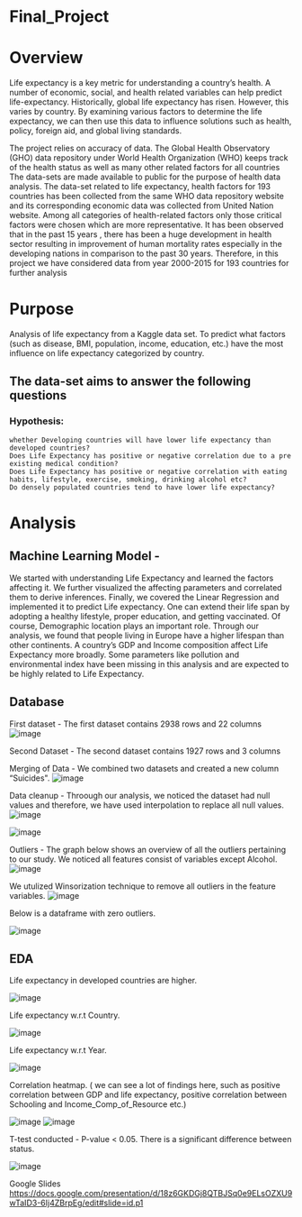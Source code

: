 # Final_Project

# Overview
Life expectancy is a key metric for understanding a country’s health. A number of economic, social, and health related variables can help predict life-expectancy. Historically, global life expectancy has risen. However, this varies by country. By examining various factors to determine the life expectancy, we can then use this data to influence solutions such as health, policy, foreign aid, and global living standards.

The project relies on accuracy of data. The Global Health Observatory (GHO) data repository under World Health Organization (WHO) keeps track of the health status as well as many other related factors for all countries The data-sets are made available to public for the purpose of health data analysis. The data-set related to life expectancy, health factors for 193 countries has been collected from the same WHO data repository website and its corresponding economic data was collected from United Nation website. Among all categories of health-related factors only those critical factors were chosen which are more representative. It has been observed that in the past 15 years , there has been a huge development in health sector resulting in improvement of human mortality rates especially in the developing nations in comparison to the past 30 years. Therefore, in this project we have considered data from year 2000-2015 for 193 countries for further analysis

# Purpose
Analysis of life expectancy from a Kaggle data set. To predict what factors (such as disease, BMI, population, income, education, etc.) have the most influence on life expectancy categorized by country.

## The data-set aims to answer the following questions
### Hypothesis: 
	whether Developing countries will have lower life expectancy than developed countries? 
	Does Life Expectancy has positive or negative correlation due to a pre existing medical condition?
	Does Life Expectancy has positive or negative correlation with eating habits, lifestyle, exercise, smoking, drinking alcohol etc?
	Do densely populated countries tend to have lower life expectancy?
	
# Analysis 

## Machine Learning Model - 
We started with understanding Life Expectancy and learned the factors affecting it. We further visualized the affecting parameters and correlated them to derive inferences. Finally, we covered the Linear Regression and implemented it to predict Life expectancy.
One can extend their life span by adopting a healthy lifestyle, proper education, and getting vaccinated. Of course, Demographic location plays an important role. Through our analysis, we found that people living in Europe have a higher lifespan than other continents. A country’s GDP and Income composition affect Life Expectancy more broadly.
Some parameters like pollution and environmental index have been missing in this analysis and are expected to be highly related to Life Expectancy.

## Database
First dataset - The first dataset contains 2938 rows and 22 columns
![image](https://user-images.githubusercontent.com/92557075/160436912-f6136c68-1dd4-4085-8887-5d8ee6043a50.png)

Second Dataset - The second dataset contains 1927 rows and 3 columns

Merging of Data - We combined two datasets and created a new column “Suicides". 
![image](https://user-images.githubusercontent.com/92557075/160437161-b1bae391-6b6b-4f03-8968-2c892bd1758e.png)
 
Data cleanup - Throough our analysis, we noticed the dataset had null values and therefore, we have used interpolation to replace all null values. 
![image](https://user-images.githubusercontent.com/92557075/160437501-94429159-410e-4a33-b28d-fa70f0fd1635.png)

![image](https://user-images.githubusercontent.com/92557075/160524364-9ebec5d6-adf0-485d-a827-3a67ede21d78.png)


Outliers - The graph below shows an overview of all the outliers pertaining to our study. We noticed all features consist of variables except Alcohol. 
![image](https://user-images.githubusercontent.com/92557075/160524419-2e5d99f6-8a9c-4561-90c0-65ed5134da25.png)


We utulized  Winsorization technique to remove all outliers in the feature variables.
![image](https://user-images.githubusercontent.com/92557075/160524817-900bc733-d375-4cb0-bb95-87b5a93227aa.png)


Below is a dataframe  with zero outliers.

![image](https://user-images.githubusercontent.com/92557075/160528094-6dd9d44b-fd68-4348-80e6-3120794dc608.png)



## EDA


Life expectancy in developed countries are higher.

![image](https://user-images.githubusercontent.com/92557075/160524779-3e4c1ed5-9873-4c2d-96bb-2f3cd2e62f49.png)



Life expectancy w.r.t Country.

![image](https://user-images.githubusercontent.com/92557075/160528278-127b0d8b-1335-48a7-b2d8-eaf6f37e4d7d.png)



Life expectancy w.r.t Year.

![image](https://user-images.githubusercontent.com/92557075/160528301-b410ea5a-71c8-4d41-aeb4-6d2567dd6948.png)



Correlation heatmap. ( we can see a lot of findings here, such as positive correlation between GDP and life expectancy, positive correlation between Schooling and Income_Comp_of_Resource etc.)

![image](https://user-images.githubusercontent.com/92557075/160528323-da54d85f-349a-49dc-ab48-af65b5884b35.png)
![image](https://user-images.githubusercontent.com/92557075/160527827-bc05501a-78e5-47c3-96d6-e3f1e2072890.png)


T-test conducted -  P-value < 0.05. There is a significant difference between status.

![image](https://user-images.githubusercontent.com/92557075/160528388-fd010375-042f-4034-ba68-593c3ad882bb.png)


Google Slides
https://docs.google.com/presentation/d/18z6GKDGj8QTBJSq0e9ELsOZXU9wTaID3-6Ij4ZBrpEg/edit#slide=id.p1
	
